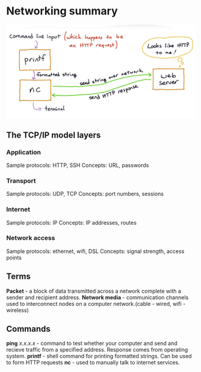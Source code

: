 # Networking summary
![Printf and Nc used for a HTTP request](https://github.com/ReinTPT/networksummary/blob/gh-pages/Assets/httpReqWithprintfandnc.JPG)
## The TCP/IP model layers

### Application
  Sample protocols: HTTP, SSH
  Concepts: URL, passwords
### Transport
  Sample protocols: UDP, TCP
  Concepts: port numbers, sessions
### Internet
  Sample protocols: IP
  Concepts: IP addresses, routes
### Network access
  Sample protocols: ethernet, wifi, DSL
  Concepts: signal strength, access points



## Terms
**Packet** - a block of data transmitted across a network complete with a sender and recipient address.
**Network media** -  communication channels used to interconnect nodes on a computer network.(cable - wired, wifi - wireless)


## Commands
**ping** *x.x.x.x* - command to test whether your computer and send and recieve traffic from a specified address. Response comes from operating system.
**printf** - shell command for printing formatted strings. Can be used to form HTTP requests
**nc** - used to manually talk to internet services.

